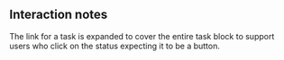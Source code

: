 ## Interaction notes

The link for a task is expanded to cover the entire task block to support users who click on the status expecting it to be a button.